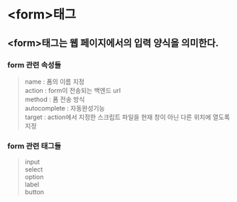 # \<form>태그

## \<form>태그는 웹 페이지에서의 입력 양식을 의미한다.

### form 관련 속성들
>name : 폼의 이름 지정 <br>
>action : form이 전송되는 백엔드 url <br>
>method : 폼 전송 방식 <br>
>autocomplete : 자동완성기능<br>
>target :  action에서 지정한 스크립트 파일을 현재 창이 아닌 다른 위치에 열도록 지정<br>


### form 관련 태그들
>input <br>
>select <br>
>option <br>
>label <br>
>button <br>
